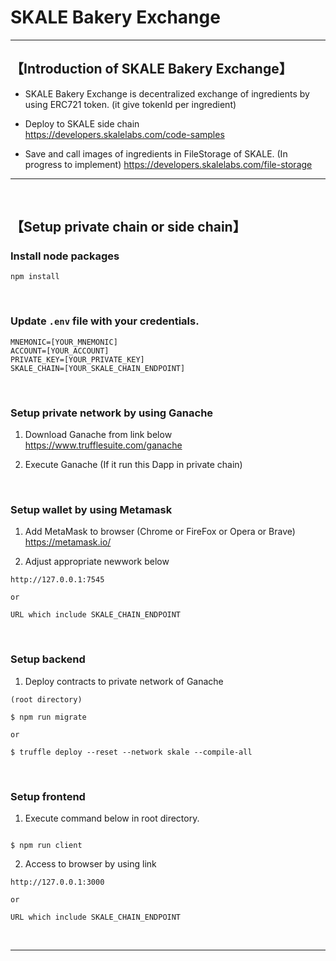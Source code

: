 # SKALE Bakery Exchange

***

## 【Introduction of SKALE Bakery Exchange】
- SKALE Bakery Exchange is decentralized exchange of ingredients by using ERC721 token.
  (it give tokenId per ingredient)

- Deploy to SKALE side chain  
  https://developers.skalelabs.com/code-samples

- Save and call images of ingredients in FileStorage of SKALE. (In progress to implement)
  https://developers.skalelabs.com/file-storage

***

&nbsp;

## 【Setup private chain or side chain】
### Install node packages

```
npm install
```

&nbsp;


### Update `.env` file with your credentials.

```
MNEMONIC=[YOUR_MNEMONIC]
ACCOUNT=[YOUR_ACCOUNT]
PRIVATE_KEY=[YOUR_PRIVATE_KEY]
SKALE_CHAIN=[YOUR_SKALE_CHAIN_ENDPOINT]
```

&nbsp;


### Setup private network by using Ganache
1. Download Ganache from link below
https://www.trufflesuite.com/ganache  


2. Execute Ganache (If it run this Dapp in private chain)

&nbsp;



### Setup wallet by using Metamask
1. Add MetaMask to browser (Chrome or FireFox or Opera or Brave)    
https://metamask.io/  


2. Adjust appropriate newwork below 
```
http://127.0.0.1:7545

or 

URL which include SKALE_CHAIN_ENDPOINT

```

&nbsp;


### Setup backend
1. Deploy contracts to private network of Ganache
```
(root directory)

$ npm run migrate

or 

$ truffle deploy --reset --network skale --compile-all
```

&nbsp;


### Setup frontend
1. Execute command below in root directory.
```

$ npm run client
```

2. Access to browser by using link 
```
http://127.0.0.1:3000

or 

URL which include SKALE_CHAIN_ENDPOINT
```

&nbsp;

***
